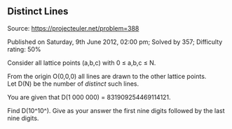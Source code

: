 Distinct Lines
--------------

Source: https://projecteuler.net/problem=388

Published on Saturday, 9th June 2012, 02:00 pm; Solved by 357;
Difficulty rating: 50%

Consider all lattice points (a,b,c) with 0 ≤ a,b,c ≤ N.

From the origin O(0,0,0) all lines are drawn to the other lattice
points.\
 Let D(N) be the number of *distinct* such lines.

You are given that D(1 000 000) = 831909254469114121.

Find D(10^10^). Give as your answer the first nine digits followed by
the last nine digits.
